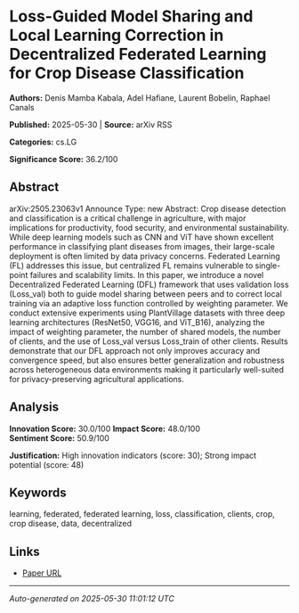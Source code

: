# Loss-Guided Model Sharing and Local Learning Correction in Decentralized Federated Learning for Crop Disease Classification

**Authors:** Denis Mamba Kabala, Adel Hafiane, Laurent Bobelin, Raphael Canals

**Published:** 2025-05-30 | **Source:** arXiv RSS

**Categories:** cs.LG

**Significance Score:** 36.2/100

## Abstract

arXiv:2505.23063v1 Announce Type: new 
Abstract: Crop disease detection and classification is a critical challenge in agriculture, with major implications for productivity, food security, and environmental sustainability. While deep learning models such as CNN and ViT have shown excellent performance in classifying plant diseases from images, their large-scale deployment is often limited by data privacy concerns. Federated Learning (FL) addresses this issue, but centralized FL remains vulnerable to single-point failures and scalability limits. In this paper, we introduce a novel Decentralized Federated Learning (DFL) framework that uses validation loss (Loss_val) both to guide model sharing between peers and to correct local training via an adaptive loss function controlled by weighting parameter. We conduct extensive experiments using PlantVillage datasets with three deep learning architectures (ResNet50, VGG16, and ViT_B16), analyzing the impact of weighting parameter, the number of shared models, the number of clients, and the use of Loss_val versus Loss_train of other clients. Results demonstrate that our DFL approach not only improves accuracy and convergence speed, but also ensures better generalization and robustness across heterogeneous data environments making it particularly well-suited for privacy-preserving agricultural applications.

## Analysis

**Innovation Score:** 30.0/100
**Impact Score:** 48.0/100  
**Sentiment Score:** 50.9/100

**Justification:** High innovation indicators (score: 30); Strong impact potential (score: 48)

## Keywords

learning, federated, federated learning, loss, classification, clients, crop, crop disease, data, decentralized

## Links

- [Paper URL](https://arxiv.org/abs/2505.23063)

---
*Auto-generated on 2025-05-30 11:01:12 UTC*
